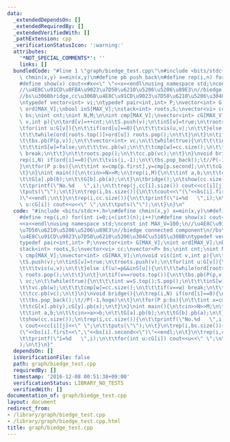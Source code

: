 ```yaml
---
data:
  _extendedDependsOn: []
  _extendedRequiredBy: []
  _extendedVerifiedWith: []
  _pathExtension: cpp
  _verificationStatusIcon: ':warning:'
  attributes:
    '*NOT_SPECIAL_COMMENTS*': ''
    links: []
  bundledCode: "#line 1 \"graph/biedge_test.cpp\"\n#include <bits/stdc++.h>\n#define\
    \ chmin(x,y) x=min(x,y)\n#define pb push_back\n#define rep(i,n) for(int i=0;i<(int)(n);i++)\n\
    #define show(x) cout<<#x<<\" \"<<x<<endl\nusing namespace std;\nconst int MAX_V=100;\n\
    //\u4E8C\u91CD\u8FBA\u9023\u7D50\u6210\u5206\u5206\u89E3\n//biedge connected component\n\
    //bs\u306Bbridge,cc\u306B\u4E8C\u91CD\u9023\u7D50\u6210\u5206\u304C\u5165\u308B\
    \ntypedef vector<int> vi;\ntypedef pair<int,int> P;\nvector<int> G[MAX_V];\nint\
    \ ord[MAX_V];\nbool inS[MAX_V];\nstack<int> roots,S;\nvector<vi> cc;\nvector<P>\
    \ bs;\nint cnt;\nint N,M;\n\nint cmp[MAX_V];\nvector<int> cG[MAX_V];\n\nvoid vis(int\
    \ v,int p){\n\tord[v]=++cnt;\n\tS.push(v);\n\tinS[v]=true;\n\troots.push(v);\n\
    \tfor(int u:G[v]){\n\t\tif(ord[u]==0){\n\t\t\tvis(u,v);\n\t\t}else if(u!=p&&inS[u]){\n\
    \t\t\twhile(ord[roots.top()]>ord[u]) roots.pop();\n\t\t}\n\t}\n\tif(v==roots.top()){\n\
    \t\tbs.pb(P(p,v));\n\t\tvector<int> vc;\n\t\twhile(true){\n\t\t\tint w=S.top();S.pop();\n\
    \t\t\tinS[w]=false;\n\t\t\tvc.pb(w);\n\t\t\tcmp[w]=cc.size();\n\t\t\tif(v==w)\
    \ break;\n\t\t}\n\t\troots.pop();\n\t\tcc.pb(vc);\n\t}\n}\nvoid bridge(){\n\t\
    rep(i,N) if(ord[i]==0){\n\t\tvis(i,-1);\n\t\tbs.pop_back();\t//P(-1,hoge)\n\t\
    }\n\tfor(P p:bs){\n\t\tint x=cmp[p.first],y=cmp[p.second];\n\t\tcG[x].pb(y),cG[y].pb(x);\n\
    \t}\n}\nint main(){\n\tcin>>N>>M;\n\trep(i,M){\n\t\tint a,b;\n\t\tcin>>a>>b;\n\
    \t\tG[a].pb(b);\n\t\tG[b].pb(a);\n\t}\n\tbridge();\n\tshow(cc.size());\n\trep(i,cc.size()){\n\
    \t\tprintf(\"No.%d   \",i);\n\t\trep(j,cc[i].size()) cout<<cc[i][j]<<\" \";\n\t\
    \tputs(\"\");\n\t}\n\trep(i,bs.size()){\n\t\tcout<<\"(\"<<bs[i].first<<\",\"<<bs[i].second<<\"\
    )\"<<endl;\n\t}\n\trep(i,cc.size()){\n\t\tprintf(\"i=%d   \",i);\n\t\tfor(int\
    \ u:cG[i]) cout<<u<<\" \";\n\t\tputs(\"\");\n\t}\n}\n"
  code: "#include <bits/stdc++.h>\n#define chmin(x,y) x=min(x,y)\n#define pb push_back\n\
    #define rep(i,n) for(int i=0;i<(int)(n);i++)\n#define show(x) cout<<#x<<\" \"\
    <<x<<endl\nusing namespace std;\nconst int MAX_V=100;\n//\u4E8C\u91CD\u8FBA\u9023\
    \u7D50\u6210\u5206\u5206\u89E3\n//biedge connected component\n//bs\u306Bbridge,cc\u306B\
    \u4E8C\u91CD\u9023\u7D50\u6210\u5206\u304C\u5165\u308B\ntypedef vector<int> vi;\n\
    typedef pair<int,int> P;\nvector<int> G[MAX_V];\nint ord[MAX_V];\nbool inS[MAX_V];\n\
    stack<int> roots,S;\nvector<vi> cc;\nvector<P> bs;\nint cnt;\nint N,M;\n\nint\
    \ cmp[MAX_V];\nvector<int> cG[MAX_V];\n\nvoid vis(int v,int p){\n\tord[v]=++cnt;\n\
    \tS.push(v);\n\tinS[v]=true;\n\troots.push(v);\n\tfor(int u:G[v]){\n\t\tif(ord[u]==0){\n\
    \t\t\tvis(u,v);\n\t\t}else if(u!=p&&inS[u]){\n\t\t\twhile(ord[roots.top()]>ord[u])\
    \ roots.pop();\n\t\t}\n\t}\n\tif(v==roots.top()){\n\t\tbs.pb(P(p,v));\n\t\tvector<int>\
    \ vc;\n\t\twhile(true){\n\t\t\tint w=S.top();S.pop();\n\t\t\tinS[w]=false;\n\t\
    \t\tvc.pb(w);\n\t\t\tcmp[w]=cc.size();\n\t\t\tif(v==w) break;\n\t\t}\n\t\troots.pop();\n\
    \t\tcc.pb(vc);\n\t}\n}\nvoid bridge(){\n\trep(i,N) if(ord[i]==0){\n\t\tvis(i,-1);\n\
    \t\tbs.pop_back();\t//P(-1,hoge)\n\t}\n\tfor(P p:bs){\n\t\tint x=cmp[p.first],y=cmp[p.second];\n\
    \t\tcG[x].pb(y),cG[y].pb(x);\n\t}\n}\nint main(){\n\tcin>>N>>M;\n\trep(i,M){\n\
    \t\tint a,b;\n\t\tcin>>a>>b;\n\t\tG[a].pb(b);\n\t\tG[b].pb(a);\n\t}\n\tbridge();\n\
    \tshow(cc.size());\n\trep(i,cc.size()){\n\t\tprintf(\"No.%d   \",i);\n\t\trep(j,cc[i].size())\
    \ cout<<cc[i][j]<<\" \";\n\t\tputs(\"\");\n\t}\n\trep(i,bs.size()){\n\t\tcout<<\"\
    (\"<<bs[i].first<<\",\"<<bs[i].second<<\")\"<<endl;\n\t}\n\trep(i,cc.size()){\n\
    \t\tprintf(\"i=%d   \",i);\n\t\tfor(int u:cG[i]) cout<<u<<\" \";\n\t\tputs(\"\"\
    );\n\t}\n}"
  dependsOn: []
  isVerificationFile: false
  path: graph/biedge_test.cpp
  requiredBy: []
  timestamp: '2016-12-08 00:51:38+09:00'
  verificationStatus: LIBRARY_NO_TESTS
  verifiedWith: []
documentation_of: graph/biedge_test.cpp
layout: document
redirect_from:
- /library/graph/biedge_test.cpp
- /library/graph/biedge_test.cpp.html
title: graph/biedge_test.cpp
---
```

